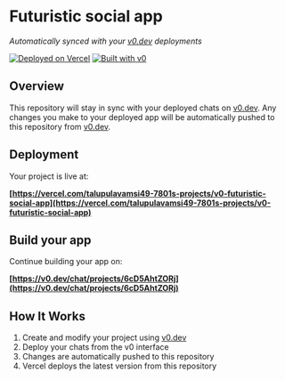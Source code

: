 # Futuristic social app

*Automatically synced with your [v0.dev](https://v0.dev) deployments*

[![Deployed on Vercel](https://img.shields.io/badge/Deployed%20on-Vercel-black?style=for-the-badge&logo=vercel)](https://vercel.com/talupulavamsi49-7801s-projects/v0-futuristic-social-app)
[![Built with v0](https://img.shields.io/badge/Built%20with-v0.dev-black?style=for-the-badge)](https://v0.dev/chat/projects/6cD5AhtZORj)

## Overview

This repository will stay in sync with your deployed chats on [v0.dev](https://v0.dev).
Any changes you make to your deployed app will be automatically pushed to this repository from [v0.dev](https://v0.dev).

## Deployment

Your project is live at:

**[https://vercel.com/talupulavamsi49-7801s-projects/v0-futuristic-social-app](https://vercel.com/talupulavamsi49-7801s-projects/v0-futuristic-social-app)**

## Build your app

Continue building your app on:

**[https://v0.dev/chat/projects/6cD5AhtZORj](https://v0.dev/chat/projects/6cD5AhtZORj)**

## How It Works

1. Create and modify your project using [v0.dev](https://v0.dev)
2. Deploy your chats from the v0 interface
3. Changes are automatically pushed to this repository
4. Vercel deploys the latest version from this repository
